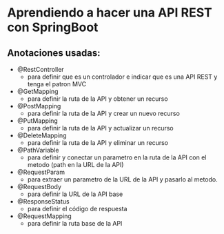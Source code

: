 # Aprendiendo a hacer una API REST con SpringBoot
## Anotaciones usadas:
- @RestController
    - para definir que es un controlador e indicar que es una API REST y tenga el patron MVC
- @GetMapping
    - para definir la ruta de la API y obtener un recurso
- @PostMapping
    - para definir la ruta de la API y crear un nuevo recurso
- @PutMapping
    - para definir la ruta de la API y actualizar un recurso
- @DeleteMapping
    - para definir la ruta de la API y eliminar un recurso
- @PathVariable
    - para definir y conectar un parametro en la ruta de la API con el metodo (path en la URL de la API)
- @RequestParam
    - para extraer un parametro de la URL de la API y pasarlo al metodo.
- @RequestBody
    - para definir la URL de la API base
- @ResponseStatus 
  - para definir el código de respuesta
- @RequestMapping 
  - para definir la ruta base de la API